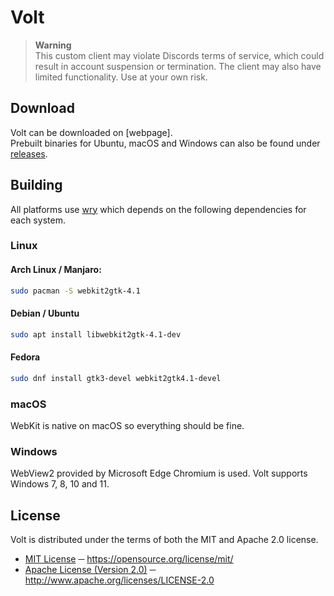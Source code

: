 # Volt

> **Warning**\
> This custom client may violate Discords terms of service, which could result in account suspension or termination. The client may also have limited functionality. Use at your own risk.

## Download
Volt can be downloaded on [webpage].\
Prebuilt binaries for Ubuntu, macOS and Windows can also be found under [releases][RELEASES].

## Building
All platforms use [wry][WRY_REPO] which depends on the following dependencies for each system.

### Linux
#### Arch Linux / Manjaro:
```sh
sudo pacman -S webkit2gtk-4.1
```

####  Debian / Ubuntu
```sh
sudo apt install libwebkit2gtk-4.1-dev
```

#### Fedora
```sh
sudo dnf install gtk3-devel webkit2gtk4.1-devel
```

### macOS
WebKit is native on macOS so everything should be fine.

### Windows
WebView2 provided by Microsoft Edge Chromium is used. Volt supports Windows 7, 8, 10 and 11.

## License
Volt is distributed under the terms of both the  MIT and Apache 2.0 license.
- [MIT License][LICENSE_MIT] ─ https://opensource.org/license/mit/
- [Apache License (Version 2.0)][LICENSE_APACHE] ─ http://www.apache.org/licenses/LICENSE-2.0

[LICENSE_MIT]: ./LICENSE-MIT
[LICENSE_APACHE]: ./LICENSE-APACHE

[RELEASES]: https://github.com/KiraCoding/volt/releases

[WRY_REPO]: https://github.com/tauri-apps/wry